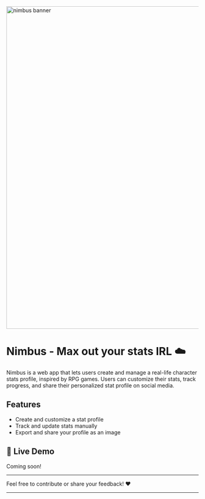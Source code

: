 <img width="846" alt="nimbus banner" src="https://github.com/user-attachments/assets/286bd698-e51e-4636-a037-84a75785aed6" />

# Nimbus - Max out your stats IRL ☁️

Nimbus is a web app that lets users create and manage a real-life character stats profile, inspired by RPG games. Users can customize their stats, track progress, and share their personalized stat profile on social media.

## Features

- Create and customize a stat profile
- Track and update stats manually
- Export and share your profile as an image

## 🔗 Live Demo

Coming soon!

---

Feel free to contribute or share your feedback! ❤️

---
